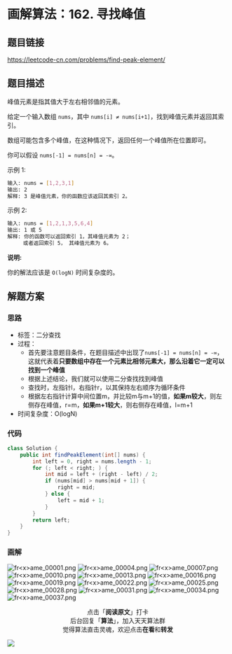 # 画解算法：162. 寻找峰值

## 题目链接

https://leetcode-cn.com/problems/find-peak-element/

## 题目描述

峰值元素是指其值大于左右相邻值的元素。

给定一个输入数组 `nums`，其中 `nums[i] ≠ nums[i+1]`，找到峰值元素并返回其索引。

数组可能包含多个峰值，在这种情况下，返回任何一个峰值所在位置即可。

你可以假设 `nums[-1] = nums[n] = -∞`。

示例 1:

```bash
输入: nums = [1,2,3,1]
输出: 2
解释: 3 是峰值元素，你的函数应该返回其索引 2。
```

示例 2:

```bash
输入: nums = [1,2,1,3,5,6,4]
输出: 1 或 5 
解释: 你的函数可以返回索引 1，其峰值元素为 2；
     或者返回索引 5， 其峰值元素为 6。
```

**说明:**

你的解法应该是 `O(logN)` 时间复杂度的。


## 解题方案

### 思路

- 标签：二分查找
- 过程：
  - 首先要注意题目条件，在题目描述中出现了`nums[-1] = nums[n] = -∞`，这就代表着**只要数组中存在一个元素比相邻元素大，那么沿着它一定可以找到一个峰值**
  - 根据上述结论，我们就可以使用二分查找找到峰值
  - 查找时，左指针l，右指针r，以其保持左右顺序为循环条件
  - 根据左右指针计算中间位置m，并比较m与m+1的值，**如果m较大**，则左侧存在峰值，r=m，**如果m+1较大**，则右侧存在峰值，l=m+1
- 时间复杂度：O(logN)

### 代码

```java
class Solution {
    public int findPeakElement(int[] nums) {
        int left = 0, right = nums.length - 1;
        for (; left < right; ) {
            int mid = left + (right - left) / 2;
            if (nums[mid] > nums[mid + 1]) {
                right = mid;
            } else {
                left = mid + 1;
            }
        }
        return left;
    }
}
```

### 画解

![fr&lt;x&gt;ame_00001.png](https://i.loli.net/2019/05/31/5cf0891f5087153158.png)
![fr&lt;x&gt;ame_00004.png](https://i.loli.net/2019/05/31/5cf0892007d8a22329.png)
![fr&lt;x&gt;ame_00007.png](https://i.loli.net/2019/05/31/5cf08928a616672740.png)
![fr&lt;x&gt;ame_00010.png](https://i.loli.net/2019/05/31/5cf089202646a63184.png)
![fr&lt;x&gt;ame_00013.png](https://i.loli.net/2019/05/31/5cf089204f2c868528.png)
![fr&lt;x&gt;ame_00016.png](https://i.loli.net/2019/05/31/5cf089352bf0671647.png)
![fr&lt;x&gt;ame_00019.png](https://i.loli.net/2019/05/31/5cf08934dec9d79586.png)
![fr&lt;x&gt;ame_00022.png](https://i.loli.net/2019/05/31/5cf089392e87a43304.png)
![fr&lt;x&gt;ame_00025.png](https://i.loli.net/2019/05/31/5cf0893932a8420427.png)
![fr&lt;x&gt;ame_00028.png](https://i.loli.net/2019/05/31/5cf08934e258229687.png)
![fr&lt;x&gt;ame_00031.png](https://i.loli.net/2019/05/31/5cf08934de2be33159.png)
![fr&lt;x&gt;ame_00034.png](https://i.loli.net/2019/05/31/5cf089369cd2580967.png)
![fr&lt;x&gt;ame_00037.png](https://i.loli.net/2019/05/31/5cf0893693aa452745.png)



<span style="display:block;text-align:center;">点击「<strong>阅读原文</strong>」打卡</span>
<span style="display:block;text-align:center;">后台回复「<strong>算法</strong>」，加入天天算法群</span>
<span style="display:block;text-align:center;">觉得算法直击灵魂，欢迎点击<strong>在看</strong>和<strong>转发</strong></span>

![](https://i.loli.net/2019/05/20/5ce23b33cc01d73486.gif)